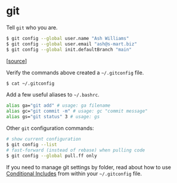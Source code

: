 # git

Tell `git` who you are.

```bash
$ git config --global user.name "Ash Williams"
$ git config --global user.email "ash@s-mart.biz"
$ git config --global init.defaultBranch "main"
```

[[source](https://git-scm.com/book/en/v2/Customizing-Git-Git-Configuration)]

Verify the commands above created a `~/.gitconfig` file.

```bash
$ cat ~/.gitconfig
```

Add a few useful aliases to `~/.bashrc`.

```bash
alias ga="git add" # usage: ga filename
alias gc="git commit -m" # usage: gc "commit message"
alias gs="git status" 3 # usage: gs
```

Other `git` configuration commands:

```bash
# show current configuration
$ git config --list
# fast-forward (instead of rebase) when pulling code
$ git config --global pull.ff only
```

If you need to manage git settings by folder, read about how to use
[Conditional Includes](https://stackoverflow.com/a/43654115/2675670)
from within your `~/.gitconfig` file.
